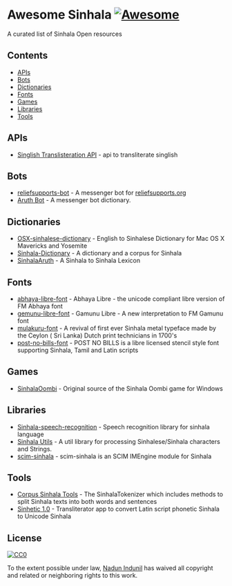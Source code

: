 # Awesome Sinhala [![Awesome](https://cdn.rawgit.com/sindresorhus/awesome/d7305f38d29fed78fa85652e3a63e154dd8e8829/media/badge.svg)](https://github.com/sindresorhus/awesome)

A curated list of Sinhala Open resources

## Contents 

- [APIs](#apis)
- [Bots](#bots)
- [Dictionaries](#dictionaries)
- [Fonts](#fonts)
- [Games](#games)
- [Libraries](#libraries)
- [Tools](#tools)

## APIs
- [Singlish Translisteration API](https://github.com/CodeLanka/singlish-api) - api to transliterate singlish

## Bots
- [reliefsupports-bot](https://github.com/SurfEdge/reliefsupports-bot) - A messenger bot for [reliefsupports.org](http://reliefsupports.org/)
- [Aruth Bot](https://github.com/SurfEdge/reliefsupports-bot) - A messenger bot dictionary.
## Dictionaries
- [OSX-sinhalese-dictionary](https://github.com/bhagyas/osx-sinhalese-dictionary) - English to Sinhalese Dictionary for Mac OS X Mavericks and Yosemite
- [Sinhala-Dictionary](https://github.com/laknath/Sinhala-Dictionary) - A dictionary and a corpus for Sinhala
- [SinhalaAruth](https://github.com/kmchmk1026/SinhalaAruth) - A Sinhala to Sinhala Lexicon

## Fonts
- [abhaya-libre-font](https://github.com/mooniak/abhaya-libre-font) - Abhaya Libre - the unicode compliant libre version of FM Abhaya font
- [gemunu-libre-font](https://github.com/mooniak/gemunu-libre-font) - Gamunu Libre - A new interpretation to FM Gamunu font
- [mulakuru-font](https://github.com/mooniak/mulakuru-font) - A revival of first ever Sinhala metal typeface made by the Ceylon ( Sri Lanka) Dutch print technicians in 1700's
- [post-no-bills-font](https://github.com/mooniak/post-no-bills-font) - POST NO BILLS is a libre licensed stencil style font supporting Sinhala, Tamil and Latin scripts

## Games
- [SinhalaOombi](https://github.com/hamparawa/SinhalaOombi) - Original source of the Sinhala Oombi game for Windows

## Libraries
- [Sinhala-speech-recognition](https://github.com/chathux/sinhala-speech-recognition) - Speech recognition library for sinhala language
- [Sinhala Utils](https://github.com/bhagyas/sinhala-utils) - A util library for processing Sinhalese/Sinhala characters and Strings.
- [scim-sinhala](https://github.com/tzhuan/scim-sinhala) - scim-sinhala is an SCIM IMEngine module for Sinhala

## Tools
- [Corpus Sinhala Tools](https://github.com/madurangasiriwardena/corpus.sinhala.tools) - The SinhalaTokenizer which includes methods to split Sinhala texts into both words and sentences
- [Sinhetic 1.0](https://github.com/janithl/sinhetic) - Transliterator app to convert Latin script phonetic Sinhala to Unicode Sinhala

## License

[![CC0](http://mirrors.creativecommons.org/presskit/buttons/88x31/svg/cc-zero.svg)](https://creativecommons.org/publicdomain/zero/1.0/)

To the extent possible under law, [Nadun Indunil](http://nadunindunil.github.io) has waived all copyright and related or neighboring rights to this work.
